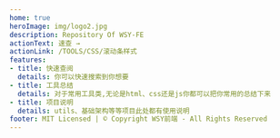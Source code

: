 ```yaml
---
home: true
heroImage: img/logo2.jpg
description: Repository Of WSY-FE 
actionText: 速查 →
actionLink: /TOOLS/CSS/滚动条样式
features:
- title: 快速查阅
  details: 你可以快速搜索到你想要
- title: 工具总结
  details: 对于常用工具类,无论是html、css还是js你都可以把你常用的总结下来
- title: 项目说明
  details: utils、基础架构等等项目此处都有使用说明
footer: MIT Licensed | © Copyright WSY前端 - All Rights Reserved
---
```

